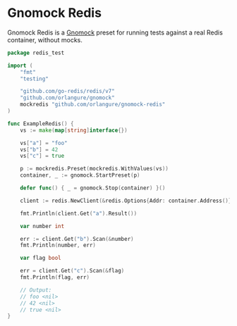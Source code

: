 # Gnomock Redis

Gnomock Redis is a [Gnomock](https://github.com/orlangure/gnomock) preset for
running tests against a real Redis container, without mocks.

```go
package redis_test

import (
	"fmt"
	"testing"

	"github.com/go-redis/redis/v7"
	"github.com/orlangure/gnomock"
	mockredis "github.com/orlangure/gnomock-redis"
)

func ExampleRedis() {
	vs := make(map[string]interface{})

	vs["a"] = "foo"
	vs["b"] = 42
	vs["c"] = true

	p := mockredis.Preset(mockredis.WithValues(vs))
	container, _ := gnomock.StartPreset(p)

	defer func() { _ = gnomock.Stop(container) }()

	client := redis.NewClient(&redis.Options{Addr: container.Address()})

	fmt.Println(client.Get("a").Result())

	var number int

	err := client.Get("b").Scan(&number)
	fmt.Println(number, err)

	var flag bool

	err = client.Get("c").Scan(&flag)
	fmt.Println(flag, err)

	// Output:
	// foo <nil>
	// 42 <nil>
	// true <nil>
}
```
